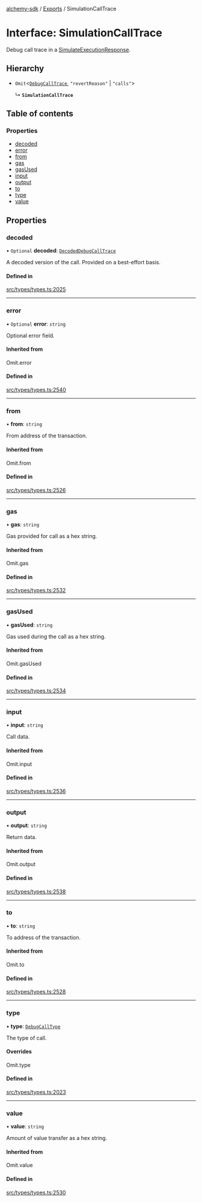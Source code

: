 [alchemy-sdk](../README.md) / [Exports](../modules.md) / SimulationCallTrace

# Interface: SimulationCallTrace

Debug call trace in a [SimulateExecutionResponse](SimulateExecutionResponse.md).

## Hierarchy

- `Omit`<[`DebugCallTrace`](DebugCallTrace.md), ``"revertReason"`` \| ``"calls"``\>

  ↳ **`SimulationCallTrace`**

## Table of contents

### Properties

- [decoded](SimulationCallTrace.md#decoded)
- [error](SimulationCallTrace.md#error)
- [from](SimulationCallTrace.md#from)
- [gas](SimulationCallTrace.md#gas)
- [gasUsed](SimulationCallTrace.md#gasused)
- [input](SimulationCallTrace.md#input)
- [output](SimulationCallTrace.md#output)
- [to](SimulationCallTrace.md#to)
- [type](SimulationCallTrace.md#type)
- [value](SimulationCallTrace.md#value)

## Properties

### decoded

• `Optional` **decoded**: [`DecodedDebugCallTrace`](DecodedDebugCallTrace.md)

A decoded version of the call. Provided on a best-effort basis.

#### Defined in

[src/types/types.ts:2025](https://github.com/alchemyplatform/alchemy-sdk-js/blob/80b6e91/src/types/types.ts#L2025)

___

### error

• `Optional` **error**: `string`

Optional error field.

#### Inherited from

Omit.error

#### Defined in

[src/types/types.ts:2540](https://github.com/alchemyplatform/alchemy-sdk-js/blob/80b6e91/src/types/types.ts#L2540)

___

### from

• **from**: `string`

From address of the transaction.

#### Inherited from

Omit.from

#### Defined in

[src/types/types.ts:2526](https://github.com/alchemyplatform/alchemy-sdk-js/blob/80b6e91/src/types/types.ts#L2526)

___

### gas

• **gas**: `string`

Gas provided for call as a hex string.

#### Inherited from

Omit.gas

#### Defined in

[src/types/types.ts:2532](https://github.com/alchemyplatform/alchemy-sdk-js/blob/80b6e91/src/types/types.ts#L2532)

___

### gasUsed

• **gasUsed**: `string`

Gas used during the call as a hex string.

#### Inherited from

Omit.gasUsed

#### Defined in

[src/types/types.ts:2534](https://github.com/alchemyplatform/alchemy-sdk-js/blob/80b6e91/src/types/types.ts#L2534)

___

### input

• **input**: `string`

Call data.

#### Inherited from

Omit.input

#### Defined in

[src/types/types.ts:2536](https://github.com/alchemyplatform/alchemy-sdk-js/blob/80b6e91/src/types/types.ts#L2536)

___

### output

• **output**: `string`

Return data.

#### Inherited from

Omit.output

#### Defined in

[src/types/types.ts:2538](https://github.com/alchemyplatform/alchemy-sdk-js/blob/80b6e91/src/types/types.ts#L2538)

___

### to

• **to**: `string`

To address of the transaction.

#### Inherited from

Omit.to

#### Defined in

[src/types/types.ts:2528](https://github.com/alchemyplatform/alchemy-sdk-js/blob/80b6e91/src/types/types.ts#L2528)

___

### type

• **type**: [`DebugCallType`](../enums/DebugCallType.md)

The type of call.

#### Overrides

Omit.type

#### Defined in

[src/types/types.ts:2023](https://github.com/alchemyplatform/alchemy-sdk-js/blob/80b6e91/src/types/types.ts#L2023)

___

### value

• **value**: `string`

Amount of value transfer as a hex string.

#### Inherited from

Omit.value

#### Defined in

[src/types/types.ts:2530](https://github.com/alchemyplatform/alchemy-sdk-js/blob/80b6e91/src/types/types.ts#L2530)
